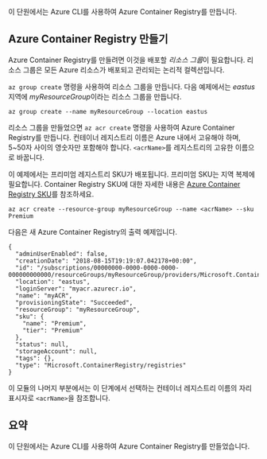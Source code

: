 이 단원에서는 Azure CLI를 사용하여 Azure Container Registry를 만듭니다.

## <a name="create-an-azure-container-registry"></a>Azure Container Registry 만들기

Azure Container Registry를 만들려면 이것을 배포할 *리소스 그룹*이 필요합니다. 리소스 그룹은 모든 Azure 리소스가 배포되고 관리되는 논리적 컬렉션입니다.

`az group create` 명령을 사용하여 리소스 그룹을 만듭니다. 다음 예제에서는 *eastus* 지역에 *myResourceGroup*이라는 리소스 그룹을 만듭니다.

```azurecli
az group create --name myResourceGroup --location eastus
```

리소스 그룹을 만들었으면 `az acr create` 명령을 사용하여 Azure Container Registry를 만듭니다. 컨테이너 레지스트리 이름은 Azure 내에서 고유해야 하며, 5~50자 사이의 영숫자만 포함해야 합니다. `<acrName>`를 레지스트리의 고유한 이름으로 바꿉니다.

이 예제에서는 프리미엄 레지스트리 SKU가 배포됩니다. 프리미엄 SKU는 지역 복제에 필요합니다. Container Registry SKU에 대한 자세한 내용은 [Azure Container Registry SKU](https://docs.microsoft.com/azure/container-registry/container-registry-skus)를 참조하세요.

```azurecli
az acr create --resource-group myResourceGroup --name <acrName> --sku Premium
```

다음은 새 Azure Container Registry의 출력 예제입니다.

```console
{
  "adminUserEnabled": false,
  "creationDate": "2018-08-15T19:19:07.042178+00:00",
  "id": "/subscriptions/00000000-0000-0000-0000-000000000000/resourceGroups/myResourceGroup/providers/Microsoft.ContainerRegistry/registries/myACR0007",
  "location": "eastus",
  "loginServer": "myacr.azurecr.io",
  "name": "myACR",
  "provisioningState": "Succeeded",
  "resourceGroup": "myResourceGroup",
  "sku": {
    "name": "Premium",
    "tier": "Premium"
  },
  "status": null,
  "storageAccount": null,
  "tags": {},
  "type": "Microsoft.ContainerRegistry/registries"
}
```

이 모듈의 나머지 부분에서는 이 단계에서 선택하는 컨테이너 레지스트리 이름의 자리 표시자로 `<acrName>`을 참조합니다.

## <a name="summary"></a>요약

이 단원에서는 Azure CLI를 사용하여 Azure Container Registry를 만들었습니다.